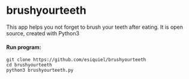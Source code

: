 # brushyourteeth
This app helps you not forget to brush your teeth after eating. It is open source, created with Python3

#### Run program:
`git clone https://github.com/esiquiel/brushyourteeth` <br>
`cd brushyourteeth` <br>
`python3 brushyourteeth.py`
